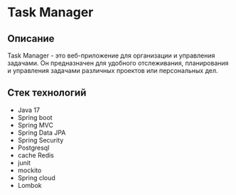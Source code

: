 # Task Manager

## Описание

Task Manager - это веб-приложение для организации и управления задачами. Он предназначен для удобного отслеживания, планирования и управления задачами различных проектов или персональных дел.

## Стек технологий
- Java 17
- Spring boot
- Spring MVC
- Spring Data JPA
- Spring Security
- Postgresql
- cache Redis
- junit
- mockito
- Spring cloud
- Lombok
